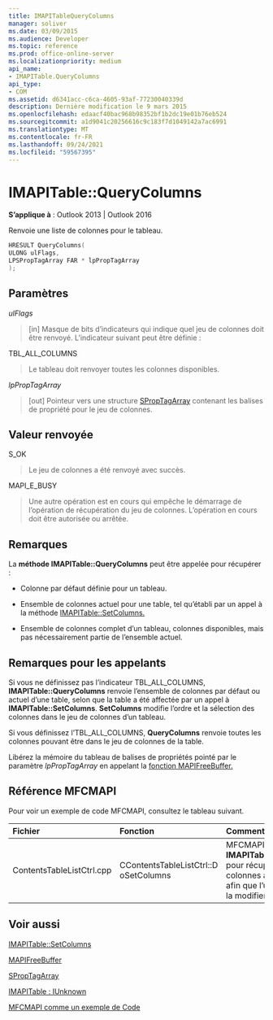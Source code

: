 ```yaml
---
title: IMAPITableQueryColumns
manager: soliver
ms.date: 03/09/2015
ms.audience: Developer
ms.topic: reference
ms.prod: office-online-server
ms.localizationpriority: medium
api_name:
- IMAPITable.QueryColumns
api_type:
- COM
ms.assetid: d6341acc-c6ca-4605-93af-77230040339d
description: Dernière modification le 9 mars 2015
ms.openlocfilehash: edaacf40bac968b98352bf1b2dc19e01b76eb524
ms.sourcegitcommit: a1d9041c20256616c9c183f7d1049142a7ac6991
ms.translationtype: MT
ms.contentlocale: fr-FR
ms.lasthandoff: 09/24/2021
ms.locfileid: "59567395"
---
```

# <a name="imapitablequerycolumns"></a>IMAPITable::QueryColumns

  
  
**S’applique à** : Outlook 2013 | Outlook 2016 
  
Renvoie une liste de colonnes pour le tableau.
  
```cpp
HRESULT QueryColumns(
ULONG ulFlags,
LPSPropTagArray FAR * lpPropTagArray
);
```

## <a name="parameters"></a>Paramètres

 _ulFlags_
  
> [in] Masque de bits d’indicateurs qui indique quel jeu de colonnes doit être renvoyé. L’indicateur suivant peut être définie :
    
TBL_ALL_COLUMNS 
  
> Le tableau doit renvoyer toutes les colonnes disponibles.
    
 _lpPropTagArray_
  
> [out] Pointeur vers une structure [SPropTagArray](sproptagarray.md) contenant les balises de propriété pour le jeu de colonnes. 
    
## <a name="return-value"></a>Valeur renvoyée

S_OK 
  
> Le jeu de colonnes a été renvoyé avec succès.
    
MAPI_E_BUSY 
  
> Une autre opération est en cours qui empêche le démarrage de l’opération de récupération du jeu de colonnes. L’opération en cours doit être autorisée ou arrêtée.
    
## <a name="remarks"></a>Remarques

La **méthode IMAPITable::QueryColumns** peut être appelée pour récupérer : 
  
- Colonne par défaut définie pour un tableau.
    
- Ensemble de colonnes actuel pour une table, tel qu’établi par un appel à la méthode [IMAPITable::SetColumns.](imapitable-setcolumns.md) 
    
- Ensemble de colonnes complet d’un tableau, colonnes disponibles, mais pas nécessairement partie de l’ensemble actuel.
    
## <a name="notes-to-callers"></a>Remarques pour les appelants

Si vous ne définissez pas l’indicateur TBL_ALL_COLUMNS, **IMAPITable::QueryColumns** renvoie l’ensemble de colonnes par défaut ou actuel d’une table, selon que la table a été affectée par un appel à **IMAPITable::SetColumns**. **SetColumns** modifie l’ordre et la sélection des colonnes dans le jeu de colonnes d’un tableau. 
  
Si vous définissez l’TBL_ALL_COLUMNS, **QueryColumns** renvoie toutes les colonnes pouvant être dans le jeu de colonnes de la table. 
  
Libérez la mémoire du tableau de balises de propriétés pointé par le paramètre _lpPropTagArray_ en appelant la [fonction MAPIFreeBuffer.](mapifreebuffer.md) 
  
## <a name="mfcmapi-reference"></a>Référence MFCMAPI

Pour voir un exemple de code MFCMAPI, consultez le tableau suivant.
  
|**Fichier**|**Fonction**|**Commentaire**|
|:-----|:-----|:-----|
|ContentsTableListCtrl.cpp  <br/> |CContentsTableListCtrl::D oSetColumns  <br/> |MFCMAPI utilise la méthode **IMAPITable::QueryColumns** pour récupérer le jeu de colonnes actuel d’une table afin que l’utilisateur puisse la modifier.  <br/> |
   
## <a name="see-also"></a>Voir aussi



[IMAPITable::SetColumns](imapitable-setcolumns.md)
  
[MAPIFreeBuffer](mapifreebuffer.md)
  
[SPropTagArray](sproptagarray.md)
  
[IMAPITable : IUnknown](imapitableiunknown.md)


[MFCMAPI comme un exemple de Code](mfcmapi-as-a-code-sample.md)

